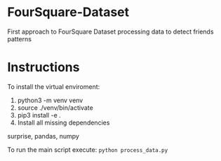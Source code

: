 # FourSquare-Dataset

First approach to FourSquare Dataset processing data to detect friends patterns

# Instructions

To install the virtual enviroment:

1. python3 -m venv venv
2. source ./venv/bin/activate
3. pip3 install -e .
4. Install all missing dependencies

surprise, pandas, numpy

To run the main script execute: ```python process_data.py ```
